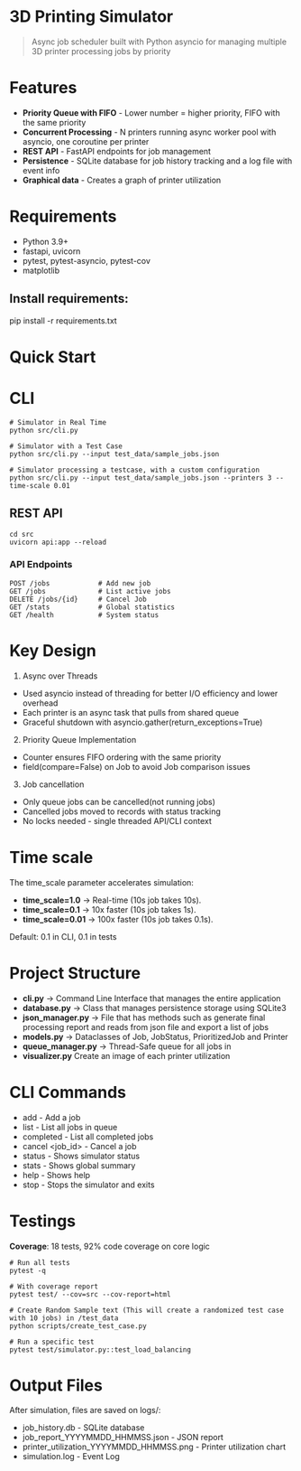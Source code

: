 # 3D Printing Simulator

> Async job scheduler built with Python asyncio for managing multiple 3D printer processing jobs by priority

# Features
- **Priority Queue with FIFO** - Lower number = higher priority, FIFO with the same priority
- **Concurrent Processing** - N printers running async worker pool with asyncio, one coroutine per printer
- **REST API** - FastAPI endpoints for job management
- **Persistence** - SQLite database for job history tracking and a log file with event info
- **Graphical data** - Creates a graph of printer utilization

# Requirements
- Python 3.9+
- fastapi, uvicorn
- pytest, pytest-asyncio, pytest-cov
- matplotlib

## Install requirements:
pip install -r requirements.txt

# Quick Start

# CLI
    # Simulator in Real Time
    python src/cli.py

    # Simulator with a Test Case
    python src/cli.py --input test_data/sample_jobs.json

    # Simulator processing a testcase, with a custom configuration
    python src/cli.py --input test_data/sample_jobs.json --printers 3 --time-scale 0.01

## REST API
    cd src
    uvicorn api:app --reload

### API Endpoints
    POST /jobs            # Add new job
    GET /jobs             # List active jobs
    DELETE /jobs/{id}     # Cancel Job
    GET /stats            # Global statistics
    GET /health           # System status

# Key Design 
1. Async over Threads
- Used asyncio instead of threading for better I/O efficiency and lower overhead
- Each printer is an async task that pulls from shared queue
- Graceful shutdown with asyncio.gather(return_exceptions=True)

2. Priority Queue Implementation
- Counter ensures FIFO ordering with the same priority
- field(compare=False) on Job to avoid Job comparison issues

3. Job cancellation
- Only queue jobs can be cancelled(not running jobs)
- Cancelled jobs moved to records with status tracking
- No locks needed - single threaded API/CLI context

# Time scale
The time_scale parameter accelerates simulation:
- **time_scale=1.0** -> Real-time (10s job takes 10s). 
- **time_scale=0.1** -> 10x faster (10s job takes 1s). 
- **time_scale=0.01** -> 100x faster (10s job takes 0.1s). 

Default: 0.1 in CLI, 0.1 in tests

# Project Structure

- **cli.py**  -> Command Line Interface that manages the entire application
- **database.py** -> Class that manages persistence storage using SQLite3
- **json_manager.py** -> File that has methods such as generate final processing report and reads from json file and export a list of jobs
- **models.py** -> Dataclasses of Job, JobStatus, PrioritizedJob and Printer
- **queue_manager.py** -> Thread-Safe queue for all jobs in
- **visualizer.py** Create an image of each printer utilization

# CLI Commands
- add <id> <material> <time> <priority>     - Add a job
- list                                      - List all jobs in queue
- completed                                 - List all completed jobs
- cancel <job_id>                           - Cancel a job
- status                                    - Shows simulator status
- stats                                     - Shows global summary
- help                                      - Shows help
- stop                                      - Stops the simulator and exits

# Testings

**Coverage**: 18 tests, 92% code coverage on core logic

    # Run all tests
    pytest -q 

    # With coverage report
    pytest test/ --cov=src --cov-report=html

    # Create Random Sample text (This will create a randomized test case with 10 jobs) in /test_data 
    python scripts/create_test_case.py 

    # Run a specific test 
    pytest test/simulator.py::test_load_balancing


# Output Files
After simulation, files are saved on logs/:
- job_history.db - SQLite database
- job_report_YYYYMMDD_HHMMSS.json - JSON report
- printer_utilization_YYYYMMDD_HHMMSS.png - Printer utilization chart
- simulation.log - Event Log